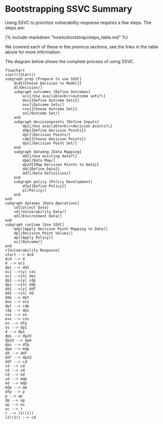 # Bootstrapping SSVC Summary

Using SSVC to prioritize vulnerability response requires a few steps. The steps are:

{% include-markdown "howto/bootstrap/steps_table.md" %}

We covered each of these in the previous sections, see the links in the table above for more information.

The diagram below shows the complete process of using SSVC.


```mermaid
flowchart
start([Start])
subgraph prep [Prepare to use SSVC]
	dcd{{Choose Decision to Model}}
	d[/Decision/]
	subgraph outcomes [Define Outcomes]
		oc1[/Use available<br/>outcome sets?\]
		dos{{Define Outcome Sets}}
		oss[\Outcome Sets/]
		cos{{Choose Outcome Set}}
		os[/Outcome Set/]
	end
	subgraph decisionpoints [Define Inputs]
		dp1[/Use available<br/>decision points?\]
		ddp{{Define Decision Points}}
		dpt[\Decision Points/]
		cdp{{Choose Decision Points}}
		dps[/Decision Point Set/]
	end
	subgraph dataeng [Data Mapping]
		dd1[/Use existing data?\]
		dpm[/Data Map/]
		dp2d{{Map Decision Points to Data}}
		dd{{Define Data}}
		ddf[/Data Definition/]
	end
	subgraph policy [Policy Development]
		dfp{{Define Policy}}
		p[/Policy/]
	end
end
subgraph dataops [Data Operations]
	cd[Collect Data]
	vd[/Vulnerability Data/]
	ed[/Environment Data/]
end
subgraph runtime [Use SSVC]
	mdp[[Apply Decision Point Mapping to Data]]
	dp[/Decision Point Values/]
	ap[[Apply Policy]]
	oc[/Outcome/]
end
r[Vulnerability Response]
start --> dcd
dcd --> d
d --> oc1
dps --> dd1
oc1 -->|y| cos
oc1 -->|n| dos
dp1 -->|y| cdp
dp1 -->|n| ddp
dd1 -->|y| ddf
dd1 -->|n| dd
ddp --> dpt
dos --> oss
dpt --> cdp
cdp --> dps
cos --> os
oss --> cos
os --> dfp
os --> dp1
d --> dp1
dps --> dp2d
dp2d --> dpm
dps --> dfp
dpm --> mdp
dd --> ddf
ddf --> dp2d
ddf --> cd
cd --> cd
cd --> vd
cd --> ed
vd --> mdp
ed --> mdp
mdp --> dp
dfp --> p
p --> ap
dp --> ap
ap --> oc
oc --> r
r --> l1((1))
l2((1)) --> cd
```

